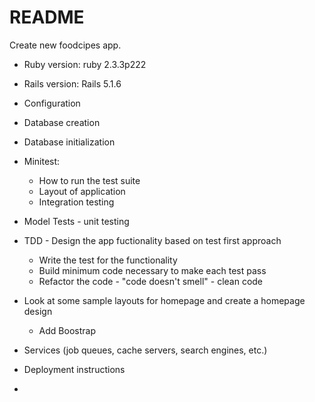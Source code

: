 # README

Create new foodcipes app.

* Ruby version: ruby 2.3.3p222

* Rails version: Rails 5.1.6

* Configuration

* Database creation

* Database initialization

* Minitest:
	- How to run the test suite
	- Layout of application
	- Integration testing

*	Model Tests - unit testing

*	TDD - Design the app fuctionality based on test first approach
	-	Write the test for the functionality
	-	Build minimum code necessary to make each test pass
	- Refactor the code - "code doesn't smell" - clean code

*	Look at some sample layouts for homepage and create a homepage design
	- Add Boostrap



* Services (job queues, cache servers, search engines, etc.)

* Deployment instructions

* 
